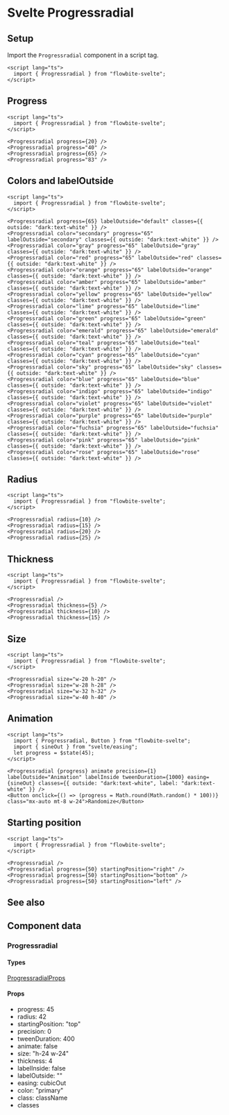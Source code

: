 # Svelte Progressradial


## Setup

Import the `Progressradial` component in a script tag.

```svelte
<script lang="ts">
  import { Progressradial } from "flowbite-svelte";
</script>
```

## Progress

```svelte
<script lang="ts">
  import { Progressradial } from "flowbite-svelte";
</script>

<Progressradial progress={20} />
<Progressradial progress="40" />
<Progressradial progress={65} />
<Progressradial progress="83" />
```

## Colors and labelOutside

```svelte
<script lang="ts">
  import { Progressradial } from "flowbite-svelte";
</script>

<Progressradial progress={65} labelOutside="default" classes={{ outside: "dark:text-white" }} />
<Progressradial color="secondary" progress="65" labelOutside="secondary" classes={{ outside: "dark:text-white" }} />
<Progressradial color="gray" progress="65" labelOutside="gray" classes={{ outside: "dark:text-white" }} />
<Progressradial color="red" progress="65" labelOutside="red" classes={{ outside: "dark:text-white" }} />
<Progressradial color="orange" progress="65" labelOutside="orange" classes={{ outside: "dark:text-white" }} />
<Progressradial color="amber" progress="65" labelOutside="amber" classes={{ outside: "dark:text-white" }} />
<Progressradial color="yellow" progress="65" labelOutside="yellow" classes={{ outside: "dark:text-white" }} />
<Progressradial color="lime" progress="65" labelOutside="lime" classes={{ outside: "dark:text-white" }} />
<Progressradial color="green" progress="65" labelOutside="green" classes={{ outside: "dark:text-white" }} />
<Progressradial color="emerald" progress="65" labelOutside="emerald" classes={{ outside: "dark:text-white" }} />
<Progressradial color="teal" progress="65" labelOutside="teal" classes={{ outside: "dark:text-white" }} />
<Progressradial color="cyan" progress="65" labelOutside="cyan" classes={{ outside: "dark:text-white" }} />
<Progressradial color="sky" progress="65" labelOutside="sky" classes={{ outside: "dark:text-white" }} />
<Progressradial color="blue" progress="65" labelOutside="blue" classes={{ outside: "dark:text-white" }} />
<Progressradial color="indigo" progress="65" labelOutside="indigo" classes={{ outside: "dark:text-white" }} />
<Progressradial color="violet" progress="65" labelOutside="violet" classes={{ outside: "dark:text-white" }} />
<Progressradial color="purple" progress="65" labelOutside="purple" classes={{ outside: "dark:text-white" }} />
<Progressradial color="fuchsia" progress="65" labelOutside="fuchsia" classes={{ outside: "dark:text-white" }} />
<Progressradial color="pink" progress="65" labelOutside="pink" classes={{ outside: "dark:text-white" }} />
<Progressradial color="rose" progress="65" labelOutside="rose" classes={{ outside: "dark:text-white" }} />
```

## Radius

```svelte
<script lang="ts">
  import { Progressradial } from "flowbite-svelte";
</script>

<Progressradial radius={10} />
<Progressradial radius={15} />
<Progressradial radius={20} />
<Progressradial radius={25} />
```

## Thickness

```svelte
<script lang="ts">
  import { Progressradial } from "flowbite-svelte";
</script>

<Progressradial />
<Progressradial thickness={5} />
<Progressradial thickness={10} />
<Progressradial thickness={15} />
```

## Size

```svelte
<script lang="ts">
  import { Progressradial } from "flowbite-svelte";
</script>

<Progressradial size="w-20 h-20" />
<Progressradial size="w-28 h-28" />
<Progressradial size="w-32 h-32" />
<Progressradial size="w-40 h-40" />
```

## Animation

```svelte
<script lang="ts">
  import { Progressradial, Button } from "flowbite-svelte";
  import { sineOut } from "svelte/easing";
  let progress = $state(45);
</script>

<Progressradial {progress} animate precision={1} labelOutside="Animation" labelInside tweenDuration={1000} easing={sineOut} classes={{ outside: "dark:text-white", label: "dark:text-white" }} />
<Button onclick={() => (progress = Math.round(Math.random() * 100))} class="mx-auto mt-8 w-24">Randomize</Button>
```

## Starting position

```svelte
<script lang="ts">
  import { Progressradial } from "flowbite-svelte";
</script>

<Progressradial />
<Progressradial progress={50} startingPosition="right" />
<Progressradial progress={50} startingPosition="bottom" />
<Progressradial progress={50} startingPosition="left" />
```

## See also

<Seealso links={relatedLinks} />

## Component data

### Progressradial

#### Types

[ProgressradialProps](https://github.com/themesberg/flowbite-svelte/blob/main/src/lib/types.ts#L1226)

#### Props

- progress: 45
- radius: 42
- startingPosition: "top"
- precision: 0
- tweenDuration: 400
- animate: false
- size: "h-24 w-24"
- thickness: 4
- labelInside: false
- labelOutside: ""
- easing: cubicOut
- color: "primary"
- class: className
- classes

